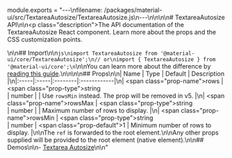 module.exports = "---\nfilename: /packages/material-ui/src/TextareaAutosize/TextareaAutosize.js\n---\n\n<!--- This documentation is automatically generated, do not try to edit it. -->\n\n# TextareaAutosize API\n\n<p class=\"description\">The API documentation of the TextareaAutosize React component. Learn more about the props and the CSS customization points.</p>\n\n## Import\n\n```js\nimport TextareaAutosize from '@material-ui/core/TextareaAutosize';\n// or\nimport { TextareaAutosize } from '@material-ui/core';\n```\n\nYou can learn more about the difference by [reading this guide](/guides/minimizing-bundle-size/).\n\n\n\n## Props\n\n| Name | Type | Default | Description |\n|:-----|:-----|:--------|:------------|\n| <span class=\"prop-name\">rows</span> | <span class=\"prop-type\">string<br>&#124;&nbsp;number</span> |  | Use `rowsMin` instead. The prop will be removed in v5. |\n| <span class=\"prop-name\">rowsMax</span> | <span class=\"prop-type\">string<br>&#124;&nbsp;number</span> |  | Maximum number of rows to display. |\n| <span class=\"prop-name\">rowsMin</span> | <span class=\"prop-type\">string<br>&#124;&nbsp;number</span> | <span class=\"prop-default\">1</span> | Minimum number of rows to display. |\n\nThe `ref` is forwarded to the root element.\n\nAny other props supplied will be provided to the root element (native element).\n\n## Demos\n\n- [Textarea Autosize](/components/textarea-autosize/)\n\n"